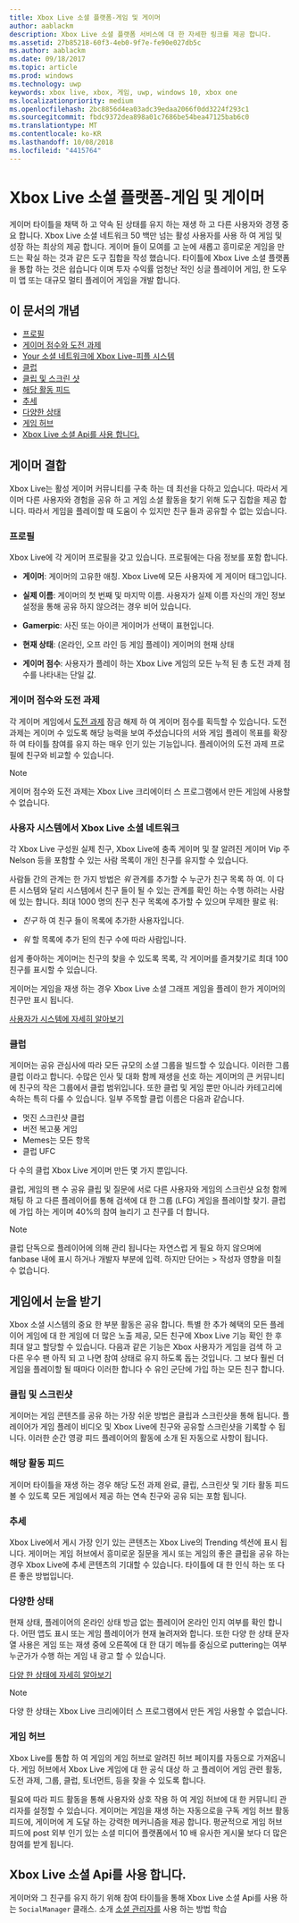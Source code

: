 ```yaml
---
title: Xbox Live 소셜 플랫폼-게임 및 게이머
author: aablackm
description: Xbox Live 소셜 플랫폼 서비스에 대 한 자세한 링크를 제공 합니다.
ms.assetid: 27b85218-60f3-4eb0-9f7e-fe90e027db5c
ms.author: aablackm
ms.date: 09/18/2017
ms.topic: article
ms.prod: windows
ms.technology: uwp
keywords: xbox live, xbox, 게임, uwp, windows 10, xbox one
ms.localizationpriority: medium
ms.openlocfilehash: 2bc8856d4ea03adc39edaa2066f0dd3224f293c1
ms.sourcegitcommit: fbdc9372dea898a01c7686be54bea47125bab6c0
ms.translationtype: MT
ms.contentlocale: ko-KR
ms.lasthandoff: 10/08/2018
ms.locfileid: "4415764"
---
```

# <a name="xbox-live-social-platform---for-games-and-gamers"></a>Xbox Live 소셜 플랫폼-게임 및 게이머

게이머 타이틀을 채택 하 고 약속 된 상태를 유지 하는 재생 하 고 다른 사용자와 경쟁 중요 합니다. Xbox Live 소셜 네트워크 50 백만 넘는 활성 사용자를 사용 하 여 게임 및 성장 하는 최상의 제공 합니다. 게이머 들이 모여를 고 눈에 새롭고 흥미로운 게임을 만드는 확실 하는 것과 같은 도구 집합을 작성 했습니다. 타이틀에 Xbox Live 소셜 플랫폼을 통합 하는 것은 쉽습니다 이며 투자 수익률 엄청난 적인 싱글 플레이어 게임, 한 도우미 앱 또는 대규모 멀티 플레이어 게임을 개발 합니다.

## <a name="concepts-in-this-article"></a>이 문서의 개념
- [프로필](#profile)
- [게이머 점수와 도전 과제](#gamerscore-and-achievements)
- [Your 소셜 네트워크에 Xbox Live-피플 시스템](#the-people-system---your-social-network-on-xbox-live)
- [클럽](#clubs)
- [클립 및 스크린 샷](#clips-and-screenshots)
- [해당 활동 피드](#the-activity-feed)
- [추세](#trending)
- [다양한 상태](#rich-presence)
- [게임 허브](#game-hubs)
- [Xbox Live 소셜 Api를 사용 합니다.](#use-the-xbox-live-social-apis)

## <a name="bringing-gamers-together"></a>게이머 결합
Xbox Live는 활성 게이머 커뮤니티를 구축 하는 데 최선을 다하고 있습니다. 따라서 게이머 다른 사용자와 경험을 공유 하 고 게임 소셜 활동을 찾기 위해 도구 집합을 제공 합니다. 따라서 게임을 플레이할 때 도움이 수 있지만 친구 들과 공유할 수 없는 있습니다. 

### <a name="profile"></a>프로필
Xbox Live에 각 게이머 프로필을 갖고 있습니다. 프로필에는 다음 정보를 포함 합니다.

-   **게이머**: 게이머의 고유한 애칭. Xbox Live에 모든 사용자에 게 게이머 태그입니다.

-   **실제 이름**: 게이머의 첫 번째 및 마지막 이름. 사용자가 실제 이름 자신의 개인 정보 설정을 통해 공유 하지 않으려는 경우 비어 있습니다.

-   **Gamerpic**: 사진 또는 아이콘 게이머가 선택이 표현입니다.

-   **현재 상태**: (온라인, 오프 라인 등 게임 플레이) 게이머의 현재 상태

-   **게이머 점수**: 사용자가 플레이 하는 Xbox Live 게임의 모든 누적 된 총 도전 과제 점수를 나타내는 단일 값.

### <a name="gamerscore-and-achievements"></a>게이머 점수와 도전 과제
각 게이머 게임에서 [도전 과제](../achievements-2017/achievements.md) 잠금 해제 하 여 게이머 점수를 획득할 수 있습니다.
도전 과제는 게이머 수 있도록 해당 능력을 보여 주셨습니다의 서와 게임 플레이 목표를 확장 하 여 타이틀 참여를 유지 하는 매우 인기 있는 기능입니다. 플레이어의 도전 과제 프로필에 친구와 비교할 수 있습니다.

> [!NOTE]
> 게이머 점수와 도전 과제는 Xbox Live 크리에이터 스 프로그램에서 만든 게임에 사용할 수 없습니다.

### <a name="the-people-system---your-social-network-on-xbox-live"></a>사용자 시스템에서 Xbox Live 소셜 네트워크
각 Xbox Live 구성원 실제 친구, Xbox Live에 충족 게이머 및 잘 알려진 게이머 Vip 주 Nelson 등을 포함할 수 있는 사람 목록이 개인 친구를 유지할 수 있습니다. 

사람들 간의 관계는 한 가지 방법은 *워* 관계를 추가할 수 누군가 친구 목록 하 여. 이 다른 시스템와 달리 시스템에서 친구 들이 될 수 있는 관계를 확인 하는 수행 하려는 사람에 있는 합니다. 최대 1000 명의 친구 친구 목록에 추가할 수 있으며 무제한 팔로 워:

-   *친구* 하 여 친구 들이 목록에 추가한 사용자입니다.

-   *워* 할 목록에 추가 된의 친구 수에 따라 사람입니다.

쉽게 좋아하는 게이머는 친구의 찾을 수 있도록 목록, 각 게이머를 즐겨찾기로 최대 100 친구를 표시할 수 있습니다.

게이머는 게임을 재생 하는 경우 Xbox Live 소셜 그래프 게임을 플레이 한가 게이머의 친구만 표시 됩니다.

[사용자가 시스템에 자세히 알아보기](people-system/xbox-live-people-system.md) 

### <a name="clubs"></a>클럽
게이머는 공유 관심사에 따라 모든 규모의 소셜 그룹을 빌드할 수 있습니다. 이러한 그룹 클럽 이라고 합니다.
수많은 인사 및 대화 함께 재생을 선호 하는 게이머의 큰 커뮤니티에 친구의 작은 그룹에서 클럽 범위입니다.
또한 클럽 및 게임 뿐만 아니라 카테고리에 속하는 특히 다룰 수 있습니다. 일부 주목할 클럽 이름은 다음과 같습니다.

- 멋진 스크린샷 클럽
- 버전 복고풍 게임
- Memes는 모든 항목
- 클럽 UFC

다 수의 클럽 Xbox Live 게이머 만든 몇 가지 뿐입니다.

클럽, 게임의 팬 수 공유 클립 및 질문에 서로 다른 사용자와 게임의 스크린샷 요청 함께 채팅 하 고 다른 플레이어를 통해 검색에 대 한 그룹 (LFG) 게임을 플레이할 찾기. 클럽에 가입 하는 게이머 40%의 참여 늘리기 고 친구를 더 합니다.

> [!NOTE]
> 클럽 단독으로 플레이어에 의해 관리 됩니다는 자연스럽 게 필요 하지 않으며에 fanbase 내에 표시 하거나 개발자 부분에 입력. 하지만 단어는 > 작성자 영향을 미칠 수 없습니다. 

## <a name="getting-eyes-on-games"></a>게임에서 눈을 받기
Xbox 소셜 시스템의 중요 한 부분 활동은 공유 합니다. 특별 한 추가 혜택의 모든 플레이어 게임에 대 한 게임에 더 많은 노출 제공, 모든 친구에 Xbox Live 기능 확인 한 후 최대 알고 할당할 수 있습니다. 다음과 같은 기능은 Xbox 사용자가 게임을 검색 하 고 다른 우수 팬 아직 되 고 나면 참여 상태로 유지 하도록 돕는 것입니다. 그 보다 훨씬 더 게임을 플레이할 될 때마다 이러한 합니다 수 유인 군단에 가입 하는 모든 친구 합니다. 

### <a name="clips-and-screenshots"></a>클립 및 스크린샷
게이머는 게임 콘텐츠를 공유 하는 가장 쉬운 방법은 클립과 스크린샷을 통해 됩니다. 플레이어가 게임 플레이 비디오 및 Xbox Live에 친구와 공유할 스크린샷을 기록할 수 됩니다. 이러한 순간 영광 피드 플레이어의 활동에 소개 된 자동으로 사항이 됩니다.

### <a name="the-activity-feed"></a>해당 활동 피드
게이머 타이틀을 재생 하는 경우 해당 도전 과제 완료, 클립, 스크린샷 및 기타 활동 피드 볼 수 있도록 모든 게임에서 제공 하는 연속 친구와 공유 되는 포함 됩니다.

### <a name="trending"></a>추세
Xbox Live에서 게시 가장 인기 있는 콘텐츠는 Xbox Live의 Trending 섹션에 표시 됩니다. 게이머는 게임 허브에서 흥미로운 질문을 게시 또는 게임의 좋은 클립을 공유 하는 경우 Xbox Live에 추세 콘텐츠의 기대할 수 있습니다. 타이틀에 대 한 인식 하는 또 다른 좋은 방법입니다.

### <a name="rich-presence"></a>다양한 상태
현재 상태, 플레이어의 온라인 상태 방금 없는 플레이어 온라인 인지 여부를 확인 합니다. 어떤 앱도 표시 또는 게임 플레이어가 현재 눌려져와 합니다. 또한 다양 한 상태 문자열 사용은 게임 또는 재생 중에 오른쪽에 대 한 대기 메뉴를 중심으로 puttering는 여부 누군가가 수행 하는 게임 내 광고 할 수 있습니다. 

[다양 한 상태에 자세히 알아보기](rich-presence-strings/rich-presence-strings-overview.md)

> [!NOTE]
> 다양 한 상태는 Xbox Live 크리에이터 스 프로그램에서 만든 게임 사용할 수 없습니다.

### <a name="game-hubs"></a>게임 허브
Xbox Live를 통합 하 여 게임의 게임 허브로 알려진 허브 페이지를 자동으로 가져옵니다. 게임 허브에서 Xbox Live 게임에 대 한 공식 대상 하 고 플레이어 게임 관련 활동, 도전 과제, 그룹, 클럽, 토너먼트, 등을 찾을 수 있도록 합니다.

필요에 따라 피드 활동을 통해 사용자와 상호 작용 하 여 게임 허브에 대 한 커뮤니티 관리자를 설정할 수 있습니다. 게이머는 게임을 재생 하는 자동으로을 구독 게임 허브 활동 피드에, 게이머에 게 도달 하는 강력한 메커니즘을 제공 합니다. 평균적으로 게임 허브 피드에 post 외부 인기 있는 소셜 미디어 플랫폼에서 10 배 유사한 게시물 보다 더 많은 참여를 받게 됩니다.

##  <a name="use-the-xbox-live-social-apis"></a>Xbox Live 소셜 Api를 사용 합니다.
게이머와 그 친구를 유지 하기 위해 참여 타이틀을 통해 Xbox Live 소셜 Api를 사용 하는 `SocialManager` 클래스.  소개 [소셜 관리자를](intro-to-social-manager.md) 사용 하는 방법 학습